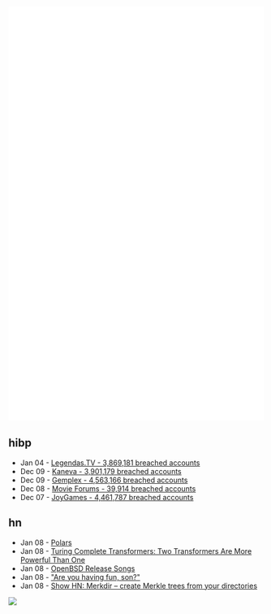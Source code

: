 ![Metrics](https://raw.githubusercontent.com/phixion/phixion/master/metrics.svg)

## hibp

<!--
for https://github.com/phixion/phixion/blob/main/.github/workflows/feeds.yml
-->
<!--START_SECTION:haveibeenpwnd-->
- Jan 04 - [Legendas.TV - 3,869,181 breached accounts](https://haveibeenpwned.com/PwnedWebsites#LegendasTV)
- Dec 09 - [Kaneva - 3,901,179 breached accounts](https://haveibeenpwned.com/PwnedWebsites#Kaneva)
- Dec 09 - [Gemplex - 4,563,166 breached accounts](https://haveibeenpwned.com/PwnedWebsites#Gemplex)
- Dec 08 - [Movie Forums - 39,914 breached accounts](https://haveibeenpwned.com/PwnedWebsites#MovieForums)
- Dec 07 - [JoyGames - 4,461,787 breached accounts](https://haveibeenpwned.com/PwnedWebsites#JoyGames)
<!--END_SECTION:haveibeenpwnd-->

## hn

<!--
for https://github.com/phixion/phixion/blob/main/.github/workflows/feeds.yml
-->
<!--START_SECTION:hn-->
- Jan 08 - [Polars](https://pola.rs/)
- Jan 08 - [Turing Complete Transformers: Two Transformers Are More Powerful Than One](https://openreview.net/forum?id=MGWsPGogLH)
- Jan 08 - [OpenBSD Release Songs](https://www.openbsd.org/lyrics.html)
- Jan 08 - ["Are you having fun, son?"](https://visakanv.substack.com/p/are-you-having-fun-son)
- Jan 08 - [Show HN: Merkdir – create Merkle trees from your directories](https://github.com/makew0rld/merkdir)
<!--END_SECTION:hn-->

<!--
for https://yhype.me
-->
![](https://hit.yhype.me/github/profile?user_id=13013670)

